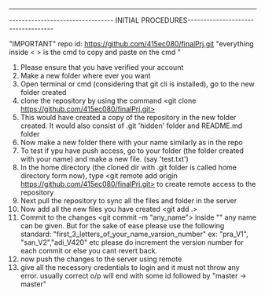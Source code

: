 ***************************************************************************************
--------------------------------- INITIAL PROCEDURES-----------------------------------
	
"IMPORTANT" 
repo id: https://github.com/415ec080/finalPrj.git
"everything inside < > is the cmd to copy and paste on the cmd "


1. Please ensure that you have verified your account
2. Make a new folder where ever you want
3. Open terminal or cmd (considering that git cli is installed), go to the new folder created
4. clone the repository by using the command
	<git clone https://github.com/415ec080/finalPrj.git>
5. This would have created a copy of the repository in the new folder created. It would also consist of .git 'hidden' folder and 		README.md folder
6. Now make a new folder there with your name similarly as in the repo
7. To test if ypu have push access, go to your folder (the folder created with your name) and make a new file. (say 'test.txt')
8. In the home directory (the cloned dir with .git folder is called home directory form now), type
	<git remote add origin https://github.com/415ec080/finalPrj.git>
		to create remote access to the repository
9. Next pull the repository to sync all the files and folder in the server
	<git pull origin>
10. Now add all the new files you have created
	<git add .>
11. Commit to the changes
	<git commit -m "any_name">
		inside "" any name can be given. But for the sake of ease please use the following standard:
			"first_3_letters_of_your_name_varsion_number"
			ex: "pra_V1", "san_V2","adi_V420" etc
			please do increment the version number for each commit or else you cant revert back.
12. now push the changes to the server using remote <git push origin master>
13. give all the necessory credentials to login and it must not throw any error.
	usually correct o/p will end with some id followed by "master -> master"